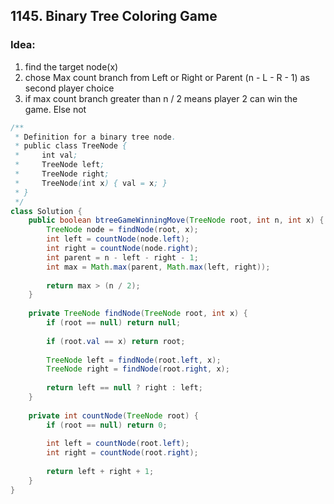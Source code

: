 ## 1145. Binary Tree Coloring Game


### Idea: ###
1) find the target node(x) 
2) chose Max count branch from Left or Right or Parent (n - L - R - 1) as second player choice
3) if max count branch greater than n / 2 means player 2 can win the game. Else not



```java
/**
 * Definition for a binary tree node.
 * public class TreeNode {
 *     int val;
 *     TreeNode left;
 *     TreeNode right;
 *     TreeNode(int x) { val = x; }
 * }
 */
class Solution {
    public boolean btreeGameWinningMove(TreeNode root, int n, int x) {
        TreeNode node = findNode(root, x);
        int left = countNode(node.left);
        int right = countNode(node.right);
        int parent = n - left - right - 1;
        int max = Math.max(parent, Math.max(left, right));
        
        return max > (n / 2); 
    }
    
    private TreeNode findNode(TreeNode root, int x) {
        if (root == null) return null;
        
        if (root.val == x) return root;
        
        TreeNode left = findNode(root.left, x);
        TreeNode right = findNode(root.right, x);
        
        return left == null ? right : left;
    }
    
    private int countNode(TreeNode root) {
        if (root == null) return 0;
        
        int left = countNode(root.left);
        int right = countNode(root.right);
        
        return left + right + 1;                        
    }
}

```
